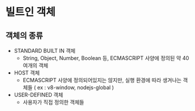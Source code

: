 # 빌트인 객체

## 객체의 종류

- STANDARD BUILT IN 객체
  - String, Object, Number, Boolean 등, ECMASCRIPT 사양에 정의된 약 40여개의 객체
- HOST 객체
  - ECMASCRIPT 사양에 정의되어있지는 않지만, 실행 환경에 따라 생겨나는 객체들 ( ex : v8-window, nodejs-global )
- USER-DEFINED 객체
  - 사용자가 직접 정의한 객체들
